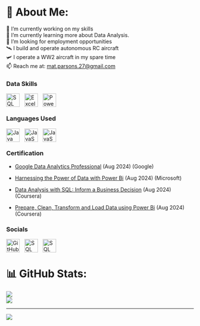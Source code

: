 # 💫 About Me:
📖 I’m currently working on my skills<br>🌱 I’m currently learning more about Data Analysis.<br>🔭 I’m looking for employment opportunities<br>🛰️ I build and operate autonomous RC aircraft<br>🛩️ I operate a WW2 aircraft in my spare time<br>📫 Reach me at:  mat.parsons.27@gmail.com

### Data Skills


[<img align="left" alt="SQL" width="36" height="36" src="https://cdn.jsdelivr.net/gh/devicons/devicon@latest/icons/mysql/mysql-plain-wordmark.svg" style="padding-right:10px;"/>](https://www.mysql.com/)
[<img align="left" alt="Excel" width="36" height="36" src="https://github.com/sempostma/office365-icons/blob/master/png/256/excel.png?raw=true" style="padding-right:10px;"/>](https://www.microsoft.com/en-gb/microsoft-365/excel)
[<img align="left" alt="PowerBI" width="36" height="36" src="https://github.com/microsoft/PowerBI-Icons/blob/main/PNG/Power-BI.png?raw=true" style="padding-right:10px;"/>](https://www.microsoft.com/en-us/power-platform/products/power-bi)

<br />
<br />

### Languages Used

[<img align="left" alt="Java" width="36" height="36" src="https://cdn.jsdelivr.net/gh/devicons/devicon@latest/icons/java/java-original.svg" style="padding-right:10px;"/>](https://www.oracle.com/java/)
[<img align="left" alt="JavaScript" width="36" height="36" src="https://cdn.jsdelivr.net/gh/devicons/devicon@latest/icons/javascript/javascript-original.svg" style="padding-right:10px;"/>](https://developer.mozilla.org/en-US/docs/Web/JavaScript) 
[<img align="left" alt="JavaScript" width="36" height="36" src="https://cdn.jsdelivr.net/gh/devicons/devicon@latest/icons/rstudio/rstudio-original.svg" style="padding-right:10px;"/>](https://posit.co/)

<br />
<br />

### Certification

- [Google Data Analytics Professional](https://coursera.org/share/70ea27ff33417e789fd121b093ccc655) (Aug 2024) (Google)

- [Harnessing the Power of Data with Power Bi](https://coursera.org/share/416db9bb4adf994ce8e832ba55e89278) (Aug 2024) (Microsoft)

- [Data Analysis with SQL: Inform a Business Decision](https://coursera.org/share/25686eee7b5810593cb2e35498e91406) (Aug 2024) (Coursera)

- [Prepare, Clean, Transform and Load Data using Power Bi](https://coursera.org/share/b46a336dd591cdf65de635e52a844424) (Aug 2024) (Coursera)



### Socials

[<img align="left" alt="GitHub" width="36" height="36" src="https://cdn.jsdelivr.net/gh/devicons/devicon@latest/icons/github/github-original.svg" style="padding-right:10px;"/>](https://www.github.com/MattParsons-MP)
[<img align="left" alt="SQL" width="36" height="36" src="https://ulsesifcfgmgsvjcuvqs.supabase.co/storage/v1/object/public/socials-icons/instagram.svg?sanitize=true" style="padding-right:10px;"/>]("http://www.instagram.com/cloudsurfer27)
[<img align="left" alt="SQL" width="36" height="36" src="https://cdn.jsdelivr.net/gh/devicons/devicon@latest/icons/linkedin/linkedin-original.svg" style="padding-right:10px;"/>](https://www.linkedin.com/in/mathew-parsons-b9906549/)


<br />
<br />




# 📊 GitHub Stats:
![](https://github-readme-streak-stats.herokuapp.com/?user=MattParsons-MP&theme=default&hide_border=true)<br/>
![](https://github-readme-stats.vercel.app/api/top-langs/?username=MattParsons-MP&theme=default&hide_border=true&include_all_commits=false&count_private=false&layout=compact)

---
[![](https://visitcount.itsvg.in/api?id=MattParsons-MP&icon=0&color=0)](https://visitcount.itsvg.in)

<!-- Proudly created with GPRM ( https://gprm.itsvg.in ) -->
